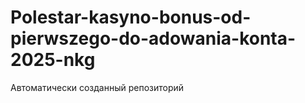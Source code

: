 # Polestar-kasyno-bonus-od-pierwszego-do-adowania-konta-2025-nkg
Автоматически созданный репозиторий
